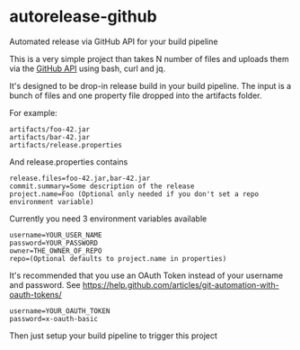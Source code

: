 autorelease-github
==================

Automated release via GitHub API for your build pipeline

This is a very simple project than takes N number of files and uploads them via the [GitHub API](https://developer.github.com/v3/repos/releases/) using bash, curl and jq.

It's designed to be drop-in release build in your build pipeline. The input is a bunch of files and one property file dropped into the artifacts folder. 

For example:
```
artifacts/foo-42.jar
artifacts/bar-42.jar
artifacts/release.properties
```

And release.properties contains

```
release.files=foo-42.jar,bar-42.jar
commit.summary=Some description of the release
project.name=Foo (Optional only needed if you don't set a repo environment variable)
```

Currently you need 3 environment variables available

```
username=YOUR_USER_NAME
password=YOUR_PASSWORD
owner=THE_OWNER_OF_REPO
repo=(Optional defaults to project.name in properties)
```

It's recommended that you use an OAuth Token instead of your username and password. See https://help.github.com/articles/git-automation-with-oauth-tokens/

```
username=YOUR_OAUTH_TOKEN
password=x-oauth-basic
```




Then just setup your build pipeline to trigger this project

